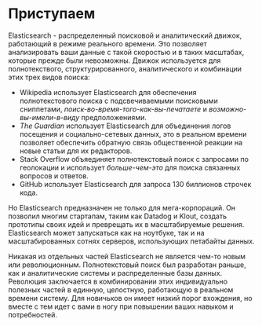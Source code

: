 # Приступаем
Elasticsearch - распределенный поисковой и аналитический движок, работающий в режиме реального времени. Это позволяет 
анализировать ваши данные с такой скоростью и в таких масштабах, которые прежде были невозможны. Движок используется для 
полнотекствого, структурированного, аналитического и комбинации этих трех видов поиска:

- Wikipedia использует Elasticsearch для обеспечения полнотекстового поиска с подсвечиваемыми поисковыми сниппетами, 
*поиск-во-время-того-как-вы-печатаете* и *возможно-вы-имели-в-виду* предположениями.
- *The Guardian* использует Elasticsearch для объединения логов посещения и социально-сетевых данных, это в реальном времени
позволяет обеспечить обратную связь общественной реакции на новые статьи для их редакторов.
- Stack Overflow объяединяет полнотекстовый поиск с запросами по геолокации и использует *больше-чем-это* для поиска 
связанных вопросов и ответов.
- GitHub использует Elasticsearch для запроса 130 биллионов строчек кода.

Но Elasticsearch предназначен не только для мега-корпораций. Он позволил многим стартапам, таким как Datadog и Klout, 
создать прототипы своих идей и преврещать их в масштабируемые решения. Elasticsearch может запускаться как на ноутбуке, так 
и на масштабированных сотнях серверов, использующих петабайты данных.

Никакая из отдельных частей Elasticsearch не является чем-то новым или революционным. Полнотекстовый поиск был разработан 
раньше, как и аналитические системы и распределенные базы данных. Революция заключается в комбинировании этих индивидуально
полезных частей в единную, целостную, работающую в реальном времени систему. Для новичьков он имеет низкий порог вхождения,
но вместе с тем идет с вами в ногу при повышении ваших навыком и потребностей.


